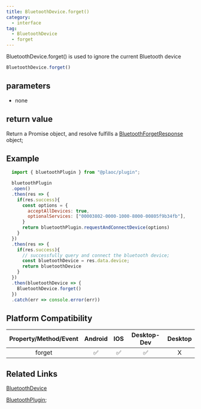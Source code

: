 ```yaml
---
title: BluetoothDevice.forget()
category:
  - interface
tag:
  - BluetoothDevice
  - forget
---
```


BluetoothDevice.forget() is used to ignore the current Bluetooth device

```js
BluetoothDevice.forget()
```

## parameters

  - none

## return value

  Return a Promise object, and resolve fulfills a [BluetoothForgetResponse](../bluetooth-forget-response/index.md) object;


## Example
```js
  import { bluetoothPlugin } from "@plaoc/plugin";

  bluetoothPlugin
  .open()
  .then(res => {
    if(res.success){
      const options = {
        acceptAllDevices: true,
        optionalServices: ["00003802-0000-1000-8000-00805f9b34fb"],
      }
      return bluetoothPlugin.requestAndConnectDevice(options)
    }
  })
  .then(res => {
    if(res.success){
      // successfully query and connect the bluetooth device;
      const bluetoothDevice = res.data.device;
      return bluetoothDevice
    }
  })
  .then(bluetoothDevice => {
    BluetoothDevice.forget()
  })
  .catch(err => console.error(err))
```

## Platform Compatibility

| Property/Method/Event| Android | IOS | Desktop-Dev | Desktop |
|:--------------------:|:-------:|:---:|:-----------:|:-------:|
| forget               | ✅      | ✅  | ✅           | X       |

## Related Links

[BluetoothDevice](./index.md)

[BluetoothPlugin](../../plugin/blutto/index.md);


